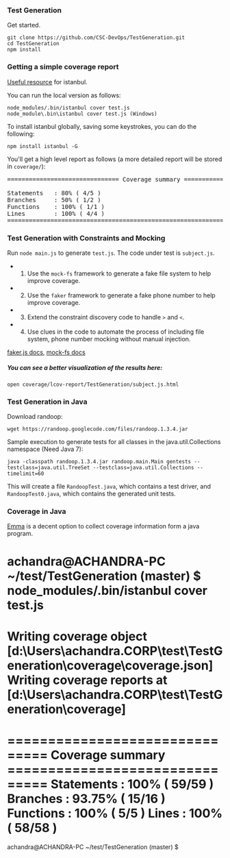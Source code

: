 ### Test Generation

Get started.

    git clone https://github.com/CSC-DevOps/TestGeneration.git
    cd TestGeneration
    npm install

### Getting a simple coverage report

[Useful resource](http://ariya.ofilabs.com/2012/12/javascript-code-coverage-with-istanbul.html) for istanbul.

You can run the local version as follows:

    node_modules/.bin/istanbul cover test.js
    node_module\.bin\istanbul cover test.js (Windows)

To install istanbul globally, saving some keystrokes, you can do the following:

    npm install istanbul -G

You'll get a high level report as follows (a more detailed report will be stored in `coverage/`):
<pre>
=============================== Coverage summary ===============================

Statements   : 80% ( 4/5 )
Branches     : 50% ( 1/2 )
Functions    : 100% ( 1/1 )
Lines        : 100% ( 4/4 )
================================================================================
</pre>


### Test Generation with Constraints and Mocking

Run `node main.js` to generate `test.js`.  The code under test is `subject.js`.

* 1) Use the `mock-fs` framework to generate a fake file system to help improve coverage.
* 2) Use the `faker` framework to generate a fake phone number to help improve coverage.
* 3) Extend the constraint discovery code to handle `>` and `<`.
* 4) Use clues in the code to automate the process of including file system, phone number mocking without manual injection.

[faker.js docs](https://github.com/Marak/faker.js), [mock-fs docs](https://www.npmjs.com/package/mock-fs)

##### You can see a better visualization of the results here:
    
    open coverage/lcov-report/TestGeneration/subject.js.html

### Test Generation in Java

Download randoop:

    wget https://randoop.googlecode.com/files/randoop.1.3.4.jar

Sample execution to generate tests for all classes in the java.util.Collections namespace (Need Java 7):

    java -classpath randoop.1.3.4.jar randoop.main.Main gentests --testclass=java.util.TreeSet --testclass=java.util.Collections --timelimit=60

This will create a file `RandoopTest.java`, which contains a test driver, and `RandoopTest0.java`, which contains the generated unit tests.

### Coverage in Java

[Emma](http://emma.sourceforge.net/intro.html) is a decent option to collect coverage information form a java program.

achandra@ACHANDRA-PC ~/test/TestGeneration (master)
$ node_modules/.bin/istanbul cover test.js
=============================================================================
Writing coverage object [d:\Users\achandra.CORP\test\TestGeneration\coverage\coverage.json]
Writing coverage reports at [d:\Users\achandra.CORP\test\TestGeneration\coverage]
=============================================================================

=============================== Coverage summary ===============================
Statements   : 100% ( 59/59 )
Branches     : 93.75% ( 15/16 )
Functions    : 100% ( 5/5 )
Lines        : 100% ( 58/58 )
================================================================================

achandra@ACHANDRA-PC ~/test/TestGeneration (master)
$
